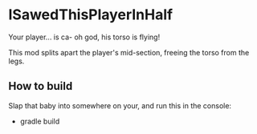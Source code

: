# ISawedThisPlayerInHalf
Your player... is ca- oh god, his torso is flying!

This mod splits apart the player's mid-section, freeing the torso from the legs.

## How to build
Slap that baby into somewhere on your, and run this in the console:
* gradle build
